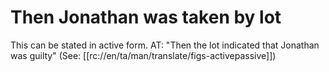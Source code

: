 # Then Jonathan was taken by lot

This can be stated in active form. AT: "Then the lot indicated that Jonathan was guilty" (See: [[rc://en/ta/man/translate/figs-activepassive]])

